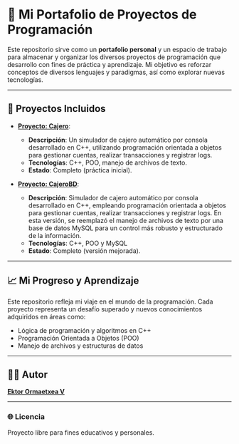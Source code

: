 # 🚀 Mi Portafolio de Proyectos de Programación

Este repositorio sirve como un **portafolio personal** y un espacio de trabajo para almacenar y organizar los diversos proyectos de programación que desarrollo con fines de práctica y aprendizaje. Mi objetivo es reforzar conceptos de diversos lenguajes y paradigmas, así como explorar nuevas tecnologías.

---

## 🎯 Proyectos Incluidos

* **[Proyecto: Cajero](https://github.com/EktorOrmaexteaV/portafolio-proyectos/tree/main/practicas/practicas-cpp/Cajero)**:
  - **Descripción**: Un simulador de cajero automático por consola desarrollado en C++, utilizando programación orientada a objetos para gestionar cuentas, realizar transacciones y registrar logs.
  - **Tecnologías**: C++, POO, manejo de archivos de texto.
  - **Estado**: Completo (práctica inicial).

* **[Proyecto: CajeroBD](CajeroBD/)**:
  - **Descripción**: Simulador de cajero automático por consola desarrollado en C++, empleando programación orientada a objetos para gestionar cuentas, realizar transacciones y registrar logs. En esta versión, se reemplazó el manejo de archivos de texto por una base de datos MySQL para un control más robusto y estructurado de la información.
  - **Tecnologías**: C++, POO y MySQL
  - **Estado**: Completo (versión mejorada).

---

## 📈 Mi Progreso y Aprendizaje

Este repositorio refleja mi viaje en el mundo de la programación. Cada proyecto representa un desafío superado y nuevos conocimientos adquiridos en áreas como:

* Lógica de programación y algoritmos en C++
* Programación Orientada a Objetos (POO)
* Manejo de archivos y estructuras de datos

---

## 👨‍💻 Autor

**[Ektor Ormaetxea V](https://github.com/EktorOrmaexteaV)**

---

### 🌐 Licencia

Proyecto libre para fines educativos y personales.
